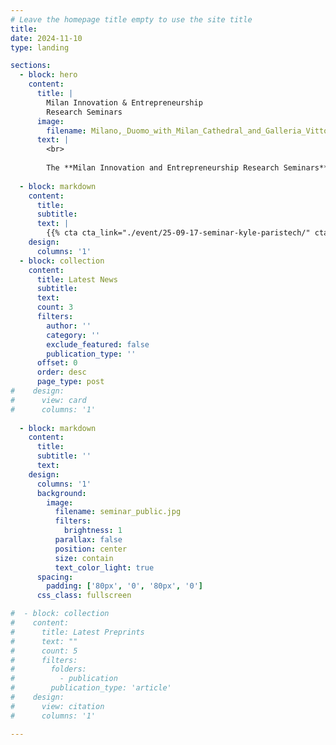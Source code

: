 ```yaml
---
# Leave the homepage title empty to use the site title
title:
date: 2024-11-10
type: landing

sections:
  - block: hero
    content:
      title: |
        Milan Innovation & Entrepreneurship
        Research Seminars
      image:
        filename: Milano,_Duomo_with_Milan_Cathedral_and_Galleria_Vittorio_Emanuele_II,_2016.jpg
      text: |
        <br>
        
        The **Milan Innovation and Entrepreneurship Research Seminars** (MInERS) is a seminar series designed to promote collaboration and knowledge exchange among Milan-based innovation and entrepreneurship researchers.
  
  - block: markdown
    content:
      title:
      subtitle:
      text: |
        {{% cta cta_link="./event/25-09-17-seminar-kyle-paristech/" cta_text="**Register for the next event** →" %}}
    design:
      columns: '1'  
  - block: collection
    content:
      title: Latest News
      subtitle:
      text:
      count: 3
      filters:
        author: ''
        category: ''
        exclude_featured: false
        publication_type: ''
      offset: 0
      order: desc
      page_type: post
#    design:
#      view: card
#      columns: '1'
  
  - block: markdown
    content:
      title:
      subtitle: ''
      text:
    design:
      columns: '1'
      background:
        image: 
          filename: seminar_public.jpg
          filters:
            brightness: 1
          parallax: false
          position: center
          size: contain
          text_color_light: true
      spacing:
        padding: ['80px', '0', '80px', '0']
      css_class: fullscreen

#  - block: collection
#    content:
#      title: Latest Preprints
#      text: ""
#      count: 5
#      filters:
#        folders:
#          - publication
#        publication_type: 'article'
#    design:
#      view: citation
#      columns: '1'

---
```

